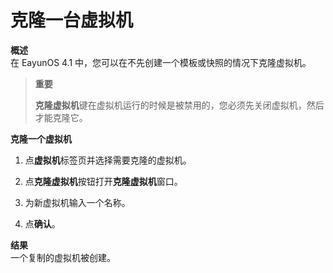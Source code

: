 # 克隆一台虚拟机

**概述**<br/>
在 EayunOS 4.1 中，您可以在不先创建一个模板或快照的情况下克隆虚拟机。

> **重要**
>
> **克隆虚拟机**键在虚拟机运行的时候是被禁用的，您必须先关闭虚拟机，然后才能克隆它。

**克隆一个虚拟机**

1. 点**虚拟机**标签页并选择需要克隆的虚拟机。

2. 点**克隆虚拟机**按钮打开**克隆虚拟机**窗口。

3. 为新虚拟机输入一个名称。

4. 点**确认**。

**结果**<br/>
一个复制的虚拟机被创建。
